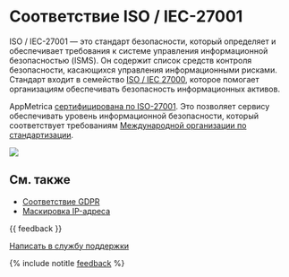 # Соответствие ISO / IEC-27001

ISO / IEC-27001 — это стандарт безопасности, который определяет и обеспечивает требования к системе управления информационной безопасностью (ISMS). Он содержит список средств контроля безопасности, касающихся управления информационными рисками. Стандарт входит в семейство [ISO / IEC 27000](https://www.iso.org/isoiec-27001-information-security.html), которое помогает организациям обеспечивать безопасность информационных активов.

AppMetrica [сертифицирована по ISO-27001](https://download.cdn.yandex.net/from/yandex.ru/support/ru/metrica/files/ISO27001.pdf). Это позволяет сервису обеспечивать уровень информационной безопасности, который соответствует требованиям [Международной организации по стандартизации](https://www.iso.org/home.html).

![](https://yastatic.net/s3/doc-binary/src/dev/appmetrica/ru/images/common/ico27001.png)

## См. также

- [Соответствие GDPR](gdpr.md)
- [Маскировка IP-адреса](ip-masking.md)

{{ feedback }}

<a href="../troubleshooting/feedback-new.html">
  <span class="button">Написать в службу поддержки</span>
</a>

{% include notitle [feedback](../_includes/feedback-button.md) %}
